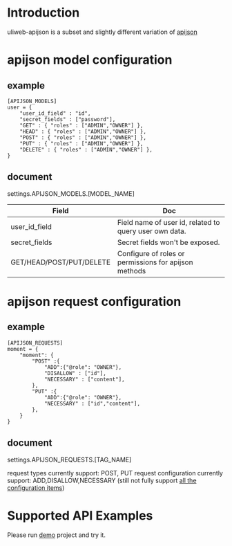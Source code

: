 # Introduction

uliweb-apijson is a subset and slightly different variation of [apijson](https://github.com/TommyLemon/APIJSON/blob/master/Document.md)

# apijson model configuration

## example

```
[APIJSON_MODELS]
user = {
    "user_id_field" : "id",
    "secret_fields" : ["password"],
    "GET" : { "roles" : ["ADMIN","OWNER"] },
    "HEAD" : { "roles" : ["ADMIN","OWNER"] },
    "POST" : { "roles" : ["ADMIN","OWNER"] },
    "PUT" : { "roles" : ["ADMIN","OWNER"] },
    "DELETE" : { "roles" : ["ADMIN","OWNER"] },
}
```

## document

settings.APIJSON_MODELS.[MODEL_NAME]

| Field         | Doc                                                        |
| ------------- | ---------------------------------------------------------- |
| user_id_field | Field name of user id, related to query user own data.     |
| secret_fields | Secret fields won't be exposed.                            |
| GET/HEAD/POST/PUT/DELETE      | Configure of roles or permissions for apijson methods |

# apijson request configuration

## example

```
[APIJSON_REQUESTS]
moment = {
    "moment": {
        "POST" :{
            "ADD":{"@role": "OWNER"},
            "DISALLOW" : ["id"],
            "NECESSARY" : ["content"],
        },
        "PUT" :{
            "ADD":{"@role": "OWNER"},
            "NECESSARY" : ["id","content"],
        },
    }
}
```
## document

settings.APIJSON_REQUESTS.[TAG_NAME]

request types currently support: POST, PUT
request configuration currently support: ADD,DISALLOW,NECESSARY (still not fully support [all the configuration items](https://github.com/TommyLemon/APIJSON/wiki#%E5%AE%9E%E7%8E%B0%E5%8E%9F%E7%90%86))


# Supported API Examples

Please run [demo](../../demo/README.md) project and try it.
